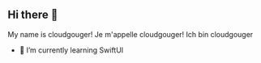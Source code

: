 ## Hi there 👋

My name is cloudgouger!
Je m'appelle cloudgouger!
Ich bin cloudgouger

- 🌱 I’m currently learning SwiftUI
